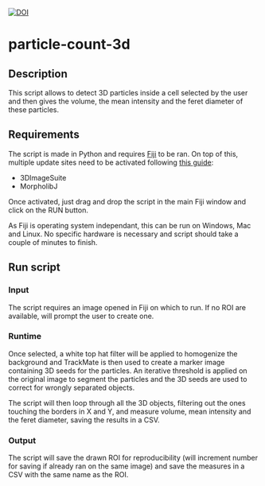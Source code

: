 [![DOI](https://zenodo.org/badge/DOI/10.5281/zenodo.6801606.svg)](https://doi.org/10.5281/zenodo.6801606)

# particle-count-3d

## Description

This script allows to detect 3D particles inside a cell selected by the user and then gives the volume, the mean intensity and the feret diameter of these particles.

## Requirements

The script is made in Python and requires [Fiji](https://doi.org/10.1038/nmeth.2019) to be ran. On top of this, multiple update sites need to be activated following [this guide](https://imagej.net/update-sites/#following-an-update-site): 
* 3DImageSuite
* MorpholibJ

Once activated, just drag and drop the script in the main Fiji window and click on the RUN button.

As Fiji is operating system independant, this can be run on Windows, Mac and Linux. No specific hardware is necessary and script should take a couple of minutes to finish.

## Run script

### Input

The script requires an image opened in Fiji on which to run. If no ROI are available, will prompt the user to create one. 

### Runtime 

Once selected, a white top hat filter will be applied to homogenize the background and TrackMate is then used to create a marker image containing 3D seeds for the particles.
An iterative threshold is applied on the original image to segment the particles and the 3D seeds are used to correct for wrongly separated objects.

The script will then loop through all the 3D objects, filtering out the ones touching the borders in X and Y, and measure volume, mean intensity and the feret diameter, saving the results in a CSV.

### Output

The script will save the drawn ROI for reproducibility (will increment number for saving if already ran on the same image) and save the measures in a CSV with the same name as the ROI.

